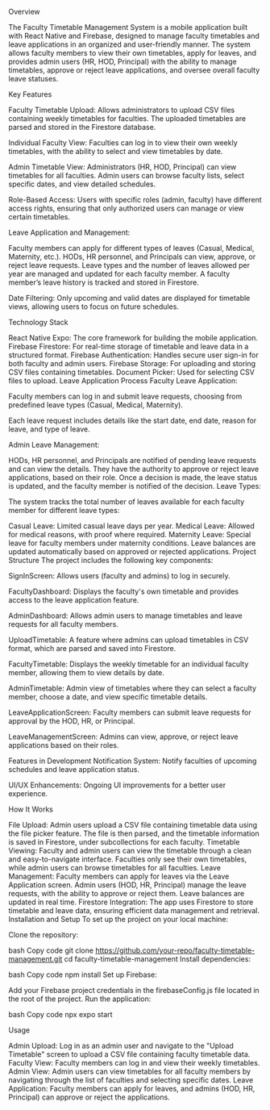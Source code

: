 Overview

The Faculty Timetable Management System is a mobile application built with React Native and Firebase, designed to manage faculty timetables and leave applications in an organized and user-friendly manner. The system allows faculty members to view their own timetables, apply for leaves, and provides admin users (HR, HOD, Principal) with the ability to manage timetables, approve or reject leave applications, and oversee overall faculty leave statuses.

Key Features

Faculty Timetable Upload: Allows administrators to upload CSV files containing weekly timetables for faculties. The uploaded timetables are parsed and stored in the Firestore database.

Individual Faculty View: Faculties can log in to view their own weekly timetables, with the ability to select and view timetables by date.

Admin Timetable View: Administrators (HR, HOD, Principal) can view timetables for all faculties. Admin users can browse faculty lists, select specific dates, and view detailed schedules.

Role-Based Access: Users with specific roles (admin, faculty) have different access rights, ensuring that only authorized users can manage or view certain timetables.

Leave Application and Management:

Faculty members can apply for different types of leaves (Casual, Medical, Maternity, etc.).
HODs, HR personnel, and Principals can view, approve, or reject leave requests.
Leave types and the number of leaves allowed per year are managed and updated for each faculty member.
A faculty member’s leave history is tracked and stored in Firestore.

Date Filtering: Only upcoming and valid dates are displayed for timetable views, allowing users to focus on future schedules.

Technology Stack

React Native Expo: The core framework for building the mobile application.
Firebase Firestore: For real-time storage of timetable and leave data in a structured format.
Firebase Authentication: Handles secure user sign-in for both faculty and admin users.
Firebase Storage: For uploading and storing CSV files containing timetables.
Document Picker: Used for selecting CSV files to upload.
Leave Application Process
Faculty Leave Application:

Faculty members can log in and submit leave requests, choosing from predefined leave types (Casual, Medical, Maternity).

Each leave request includes details like the start date, end date, reason for leave, and type of leave.

Admin Leave Management:

HODs, HR personnel, and Principals are notified of pending leave requests and can view the details.
They have the authority to approve or reject leave applications, based on their role.
Once a decision is made, the leave status is updated, and the faculty member is notified of the decision.
Leave Types:

The system tracks the total number of leaves available for each faculty member for different leave types:

Casual Leave: Limited casual leave days per year.
Medical Leave: Allowed for medical reasons, with proof where required.
Maternity Leave: Special leave for faculty members under maternity conditions.
Leave balances are updated automatically based on approved or rejected applications.
Project Structure
The project includes the following key components:

SignInScreen: Allows users (faculty and admins) to log in securely.

FacultyDashboard: Displays the faculty's own timetable and provides access to the leave application feature.

AdminDashboard: Allows admin users to manage timetables and leave requests for all faculty members.

UploadTimetable: A feature where admins can upload timetables in CSV format, which are parsed and saved into Firestore.

FacultyTimetable: Displays the weekly timetable for an individual faculty member, allowing them to view details by date.

AdminTimetable: Admin view of timetables where they can select a faculty member, choose a date, and view specific timetable details.

LeaveApplicationScreen: Faculty members can submit leave requests for approval by the HOD, HR, or Principal.

LeaveManagementScreen: Admins can view, approve, or reject leave applications based on their roles.

Features in Development
Notification System: Notify faculties of upcoming schedules and leave application status.

UI/UX Enhancements: Ongoing UI improvements for a better user experience.

How It Works

File Upload: Admin users upload a CSV file containing timetable data using the file picker feature. The file is then parsed, and the timetable information is saved in Firestore, under subcollections for each faculty.
Timetable Viewing: Faculty and admin users can view the timetable through a clean and easy-to-navigate interface. Faculties only see their own timetables, while admin users can browse timetables for all faculties.
Leave Management: Faculty members can apply for leaves via the Leave Application screen. Admin users (HOD, HR, Principal) manage the leave requests, with the ability to approve or reject them. Leave balances are updated in real time.
Firestore Integration: The app uses Firestore to store timetable and leave data, ensuring efficient data management and retrieval.
Installation and Setup
To set up the project on your local machine:

Clone the repository:

bash
Copy code
git clone https://github.com/your-repo/faculty-timetable-management.git
cd faculty-timetable-management
Install dependencies:

bash
Copy code
npm install
Set up Firebase:

Add your Firebase project credentials in the firebaseConfig.js file located in the root of the project.
Run the application:

bash
Copy code
npx expo start

Usage

Admin Upload: Log in as an admin user and navigate to the "Upload Timetable" screen to upload a CSV file containing faculty timetable data.
Faculty View: Faculty members can log in and view their weekly timetables.
Admin View: Admin users can view timetables for all faculty members by navigating through the list of faculties and selecting specific dates.
Leave Application: Faculty members can apply for leaves, and admins (HOD, HR, Principal) can approve or reject the applications.
